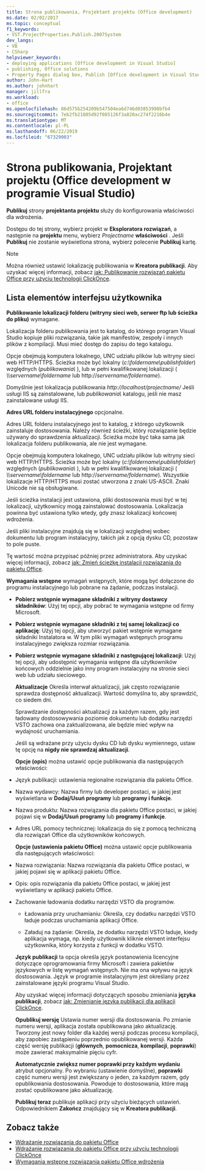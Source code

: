 ```yaml
---
title: Strona publikowania, Projektant projektu (Office development)
ms.date: 02/02/2017
ms.topic: conceptual
f1_keywords:
- VST.ProjectProperties.Publish.2007System
dev_langs:
- VB
- CSharp
helpviewer_keywords:
- deploying applications [Office development in Visual Studio]
- publishing, Office solutions
- Property Pages dialog box, Publish [Office development in Visual Studio]
author: John-Hart
ms.author: johnhart
manager: jillfra
ms.workload:
- office
ms.openlocfilehash: 86d575b254209b547504ea6d746d03853990bfb4
ms.sourcegitcommit: 7eb2fb21805d92f085126f3a820ac274f2216b4e
ms.translationtype: MT
ms.contentlocale: pl-PL
ms.lasthandoff: 06/22/2019
ms.locfileid: "67329003"
---
```

# <a name="publish-page-project-designer-office-development-in-visual-studio"></a>Strona publikowania, Projektant projektu (Office development w programie Visual Studio)
  **Publikuj** strony **projektanta projektu** służy do konfigurowania właściwości dla wdrożenia.

 Dostępu do tej strony, wybierz projekt w **Eksploratora rozwiązań**, a następnie na **projektu** menu, wybierz *Projectname* **właściwości** . Jeśli **Publikuj** nie zostanie wyświetlona strona, wybierz polecenie **Publikuj** kartę.

> [!NOTE]
> Można również ustawić lokalizację publikowania w **Kreatora publikacji**. Aby uzyskać więcej informacji, zobacz [jak: Publikowanie rozwiązań pakietu Office przy użyciu technologii ClickOnce](https://msdn.microsoft.com/2b6c247e-bc04-4ce4-bb64-c4e79bb3d5b8).

## <a name="uielement-list"></a>Lista elementów interfejsu użytkownika
 **Publikowanie lokalizacji folderu (witryny sieci web, serwer ftp lub ścieżka do pliku)** wymagane.

 Lokalizacja folderu publikowania jest to katalog, do którego program Visual Studio kopiuje pliki rozwiązania, takie jak manifestów, zespoły i innych plików z kompilacji. Musi mieć dostęp do zapisu do tego katalogu.

 Opcje obejmują komputera lokalnego, UNC udziału plików lub witryny sieci web HTTP/HTTPS. Ścieżka może być lokalny (*c:\foldername\publishfolder*) względnych (*publikowania\\* ), lub w pełni kwalifikowanej lokalizacji ( *\\\servername\foldername* lub http://<em>servername/foldername</em>).

 Domyślnie jest lokalizacja publikowania *http://localhost/projectname/* Jeśli usługi IIS są zainstalowane, lub *publikowania\\*  katalogu, jeśli nie masz zainstalowane usługi IIS.

 **Adres URL folderu instalacyjnego** opcjonalne.

 Adres URL folderu instalacyjnego jest to katalog, z którego użytkownik zainstaluje dostosowania. Należy również ścieżki, który rozwiązanie będzie używany do sprawdzenia aktualizacji. Ścieżka może być taka sama jak lokalizacja folderu publikowania, ale nie jest wymagane.

 Opcje obejmują komputera lokalnego, UNC udziału plików lub witryny sieci web HTTP/HTTPS. Ścieżka może być lokalny (*c:\foldername\publishfolder*) względnych (*publikowania\\* ), lub w pełni kwalifikowanej lokalizacji ( *\\\servername\foldername* lub http://<em>servername/foldername</em>). Wszystkie lokalizacje HTTP/HTTPS musi zostać utworzona z znaki US-ASCII. Znaki Unicode nie są obsługiwane.

 Jeśli ścieżka instalacji jest ustawiona, pliki dostosowania musi być w tej lokalizacji, użytkownicy mogą zainstalować dostosowania. Lokalizacja powinna być ustawiona tylko wtedy, gdy znasz lokalizacji końcowej wdrożenia.

 Jeśli pliki instalacyjne znajdują się w lokalizacji względnej wobec dokumentu lub program instalacyjny, takich jak z opcją dysku CD, pozostaw to pole puste.

 Tę wartość można przypisać później przez administratora. Aby uzyskać więcej informacji, zobacz [jak: Zmień ścieżkę instalacji rozwiązania do pakietu Office](https://msdn.microsoft.com/d0eaa07b-2d72-4902-899f-2f9fb165b8fd).

 **Wymagania wstępne** wymagań wstępnych, które mogą być dołączone do programu instalacyjnego lub pobrane na żądanie, podczas instalacji.

- **Pobierz wstępnie wymagane składniki z witryny dostawcy składników**: Użyj tej opcji, aby pobrać te wymagania wstępne od firmy Microsoft.

- **Pobierz wstępnie wymagane składniki z tej samej lokalizacji co aplikację**: Użyj tej opcji, aby utworzyć pakiet wstępnie wymagane składniki Instalatora w. W tym pliki wymagań wstępnych programu instalacyjnego zwiększa rozmiar rozwiązania.

- **Pobierz wstępnie wymagane składniki z następującej lokalizacji**: Użyj tej opcji, aby udostępnić wymagania wstępne dla użytkowników końcowych oddzielnie jako inny program instalacyjny na stronie sieci web lub udziału sieciowego.

  **Aktualizacje** Określa interwał aktualizacji, jak często rozwiązanie sprawdza dostępność aktualizacji. Wartość domyślna to, aby sprawdzić, co siedem dni.

  Sprawdzanie dostępności aktualizacji za każdym razem, gdy jest ładowany dostosowywania poziomie dokumentu lub dodatku narzędzi VSTO zachowa ona zaktualizowana, ale będzie mieć wpływ na wydajność uruchamiania.

  Jeśli są wdrażane przy użyciu dysku CD lub dysku wymiennego, ustaw tę opcję na **nigdy nie sprawdzaj aktualizacji**.

  **Opcje (opis)** można ustawić opcje publikowania dla następujących właściwości:

- Język publikacji: ustawienia regionalne rozwiązania dla pakietu Office.

- Nazwa wydawcy: Nazwa firmy lub developer postaci, w jakiej jest wyświetlana w **Dodaj/Usuń programy** lub **programy i funkcje**.

- Nazwa produktu: Nazwa rozwiązania dla pakietu Office postaci, w jakiej pojawi się w **Dodaj/Usuń programy** lub **programy i funkcje**.

- Adres URL pomocy technicznej: lokalizacja do się z pomocą techniczną dla rozwiązań Office dla użytkowników końcowych.

  **Opcje (ustawienia pakietu Office)** można ustawić opcje publikowania dla następujących właściwości:

- Nazwa rozwiązania: Nazwa rozwiązania dla pakietu Office postaci, w jakiej pojawi się w aplikacji pakietu Office.

- Opis: opis rozwiązania dla pakietu Office postaci, w jakiej jest wyświetlany w aplikacji pakietu Office.

- Zachowanie ładowania dodatku narzędzi VSTO dla programów.

  - Ładowania przy uruchamianiu: Określa, czy dodatku narzędzi VSTO ładuje podczas uruchamiania aplikacji Office.

  - Załaduj na żądanie: Określa, że dodatku narzędzi VSTO ładuje, kiedy aplikacja wymaga, np. kiedy użytkownik kliknie element interfejsu użytkownika, który korzysta z funkcji w dodatku VSTO.

  **Język publikacji** ta opcja określa język postanowienia licencyjne dotyczące oprogramowania firmy Microsoft i zawiera pakietów językowych w listę wymagań wstępnych. Nie ma ona wpływu na język dostosowania. Język w programie instalacyjnym jest określany przez zainstalowane języki programu Visual Studio.

  Aby uzyskać więcej informacji dotyczących sposobu zmieniania **języka publikacji**, zobacz [jak: Zmienianie języka publikacji dla aplikacji ClickOnce](../deployment/how-to-change-the-publish-language-for-a-clickonce-application.md).

  **Opublikuj wersję** Ustawia numer wersji dla dostosowania. Po zmianie numeru wersji, aplikacja została opublikowana jako aktualizację. Tworzony jest nowy folder dla każdej wersji podczas procesu kompilacji, aby zapobiec zastąpieniu poprzednio opublikowanej wersji. Każda część wersję publikacji (**głównych**, **pomocnicza**, **kompilacji**, **poprawki**) może zawierać maksymalnie pięciu cyfr.

  **Automatycznie zwiększ numer poprawki przy każdym wydaniu** atrybut opcjonalny. Po wybraniu (ustawienie domyślne), **poprawki** część numeru wersji jest zwiększany o jeden, za każdym razem, gdy opublikowania dostosowania. Powoduje to dostosowania, które mają zostać opublikowane jako aktualizację.

  **Publikuj teraz** publikuje aplikacji przy użyciu bieżących ustawień. Odpowiednikiem **Zakończ** znajdujący się w **Kreatora publikacji**.

## <a name="see-also"></a>Zobacz także

- [Wdrażanie rozwiązania do pakietu Office](../vsto/deploying-an-office-solution.md)
- [Wdrażanie rozwiązania do pakietu Office przy użyciu technologii ClickOnce](../vsto/deploying-an-office-solution-by-using-clickonce.md)
- [Wymagania wstępne rozwiązania pakietu Office wdrożenia](https://msdn.microsoft.com/9f672809-43a3-40a1-9057-397ce3b5126e)

